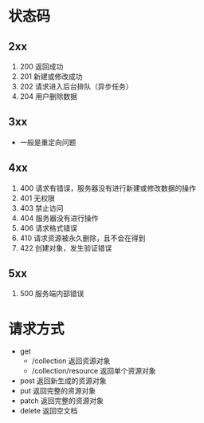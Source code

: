 # 状态码

## 2xx

1. 200 返回成功
2. 201 新建或修改成功
3. 202 请求进入后台排队（异步任务）
4. 204 用户删除数据

## 3xx

- 一般是重定向问题

## 4xx

1. 400 请求有错误，服务器没有进行新建或修改数据的操作
2. 401 无权限
3. 403 禁止访问
4. 404 服务器没有进行操作
5. 406 请求格式错误
6. 410 请求资源被永久删除，且不会在得到
7. 422 创建对象，发生验证错误

## 5xx

1. 500 服务端内部错误

# 请求方式

- get
  - /collection 返回资源对象
  - /collection/resource 返回单个资源对象
- post 返回新生成的资源对象
- put 返回完整的资源对象
- patch 返回完整的资源对象
- delete 返回空文档
